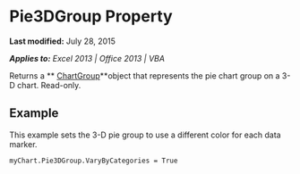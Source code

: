 
# Pie3DGroup Property

 **Last modified:** July 28, 2015

 _**Applies to:** Excel 2013 | Office 2013 | VBA_

Returns a  ** [ChartGroup](8a485a8c-e181-a039-60b9-a02c2c89b26e.md)**object that represents the pie chart group on a 3-D chart. Read-only.


## Example

This example sets the 3-D pie group to use a different color for each data marker.


```
myChart.Pie3DGroup.VaryByCategories = True
```

